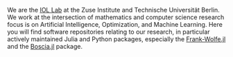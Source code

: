 We are the [IOL Lab](https://iol.zib.de) at the Zuse Institute and Technische Universität Berlin. We work at the intersection of mathematics and computer science research focus is on Artificial Intelligence, Optimization, and Machine Learning. Here you will find software repositories relating to our research, in particular actively maintained Julia and Python packages, especially the [Frank-Wolfe.jl](https://github.com/ZIB-IOL/FrankWolfe.jl) and the [Boscia.jl](https://github.com/ZIB-IOL/Boscia.jl) package.
